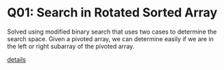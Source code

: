 
# Q01: Search in Rotated Sorted Array

Solved using modified binary search that uses two cases to determine the search
space. Given a pivoted array, we can determine easily if we are in the left or
right subarray of the pivoted array.

[details](https://www.youtube.com/watch?v=U8XENwh8Oy8)
